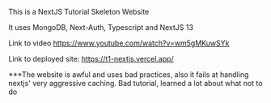This is a NextJS Tutorial Skeleton Website

It uses MongoDB, Next-Auth, Typescript and NextJS 13

Link to video <https://www.youtube.com/watch?v=wm5gMKuwSYk>

Link to deployed site: https://t1-nextjs.vercel.app/

***The website is awful and uses bad practices, also it fails at handling nextjs' very aggressive caching. Bad tutorial, learned a lot about what not to do
